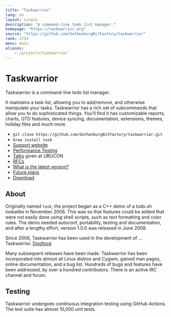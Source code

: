 ```yaml
---
title: "Taskwarrior"
lang: en
layout: single
description: "A command-line todo list manager."
homepage: "https://taskwarrior.org"
source: "https://github.com/GothenburgBitFactory/taskwarrior"
rank: 2754
menu: main
aliases:
    - /projects/taskwarrior
---
```

# Taskwarrior

Taskwarrior is a command-line todo list manager.

It maintains a task list, allowing you to add/remove, and otherwise manipulate your tasks.
Taskwarrior has a rich set of subcommands that allow you to do sophisticated things.
You'll find it has customizable reports, charts, GTD features, device syncing, documentation, extensions, themes, holiday files and much more.

* `git clone https://github.com/GothenburgBitFactory/taskwarrior.git`
* `brew install task`
* [Support website](https://taskwarrior.org)
* [Performance Testing](/task/performance)
* [Talks](talks) given at UBUCON
* [RFCs](https://github.com/GothenburgBitFactory/taskwarrior/blob/develop/doc/devel/rfcs/)
* [What is the latest version?](/task/latest)
* [Future plans](https://github.com/GothenburgBitFactory/taskwarrior/blob/develop/doc/devel/rfcs/plans.md)
* [Download](https://taskwarrior.org/download)

## About

Originally named `task`, the project began as a C++ demo of a todo.sh lookalike in November 2006.
This was so that features could be added that were not easily done using shell scripts, such as text formatting and color rules.
The demo needed autoconf, portability, testing and documentation, and after a lengthy effort, version 1.0.0 was released in June 2008.

Since 2006, Taskwarrior has been used in the development of ... Taskwarrior.
[Dogfood](https://en.wikipedia.org/wiki/Eating_your_own_dog_food).

Many subsequent releases have been made.
Taskwarrior has been incorporated into almost all Linux distros and Cygwin, gained man pages, online documentation, and a bug list.
Hundreds of bugs and features have been addressed, by over a hundred contributors.
There is an active IRC channel and forum.

## Testing

Taskwarrior undergoes continuous integration testing using GitHub Actions.
The test suite has almost 10,000 unit tests.
